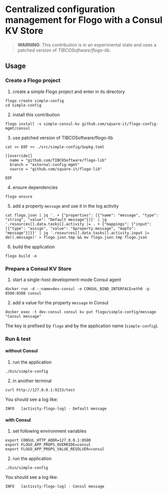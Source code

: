 # Centralized configuration management for Flogo with a Consul KV Store 

> **WARNING**: This contribution is in an experimental state and uses a patched version of _TIBCOSoftware/flogo-lib_.

## Usage

### Create a Flogo project

1. create a simple Flogo project and enter in its directory
```
flogo create simple-config
cd simple-config
```

2. install this contribution
```
flogo install -v simple-consul-kv github.com/square-it/flogo-config-mgmt/consul
```

3. use patched version of TIBCOSoftware/flogo-lib
```
cat << EOF >> ./src/simple-config/Gopkg.toml                                                    

[[override]]
  name = "github.com/TIBCOSoftware/flogo-lib"
  branch = "external-config-mgmt"
  source = "github.com/square-it/flogo-lib"

EOF
```

4. ensure dependencies
```
flogo ensure
```

5. add a property ```message``` and use it in the log activity
```
cat flogo.json | jq '. + {"properties": [{"name": "message", "type": "string", "value": "Default message"}]}' | jq '.resources[].data.tasks[].activity |= . + {"mappings": {"input": [{"type": "assign", "value": "$property.message", "mapTo": "message"}]}}' | jq '.resources[].data.tasks[].activity.input |= del(.message)' > flogo.json.tmp && mv flogo.json.tmp flogo.json
```

6. build the application
```
flogo build -e
```

### Prepare a Consul KV Store

1. start a single-host development-mode Consul agent
```
docker run -d --name=dev-consul -e CONSUL_BIND_INTERFACE=eth0 -p 8500:8500 consul
```

2. add a value for the property ```message``` in Consul 
```
docker exec -t dev-consul consul kv put flogo/simple-config/message "Consul message"
```

The key is prefixed by ```flogo``` and by the application name (```simple-config```).

### Run & test 

#### without Consul

1. run the application
```
./bin/simple-config
```

2. in another terminal
```
curl http://127.0.0.1:9233/test
```

You should see a log like:
```
INFO   [activity-flogo-log] - Default message
```

#### with Consul 

1. set following environment variables
```
export CONSUL_HTTP_ADDR=127.0.0.1:8500
export FLOGO_APP_PROPS_OVERRIDE=consul
export FLOGO_APP_PROPS_VALUE_RESOLVER=consul
```

2. run the application
```
./bin/simple-config
```

You should see a log like:
```
INFO   [activity-flogo-log] - Consul message
```
